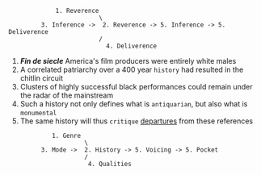 ```
             1. Reverence
                         \
         3. Inference ->  2. Reverence -> 5. Inference -> 5. Deliverence
                         /
                           4. Deliverence
```

1. ***Fin de siecle*** America's film producers were entirely white males
2. A correlated patriarchy over a 400 year `history` had resulted in the chitlin circuit
3. Clusters of highly successful black performances could remain under the radar of the mainstream
4. Such a history not only defines what is `antiquarian`, but also what is `monumental`
5. The same history will thus `critique` [departures](https://www.amazon.com/gp/video/detail/B0CJMNFQMB/ref=atv_hm_hom_c_lZOsi7_2_1?jic=8%7CEgNhbGw%3D) from these references


```
            1. Genre
                     \
         3. Mode ->  2. History -> 5. Voicing -> 5. Pocket
                     /
                      4. Qualities
```
